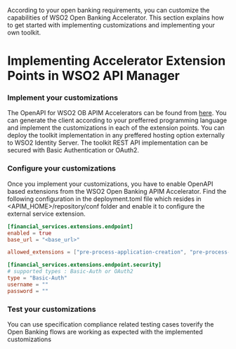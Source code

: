 According to your open banking requirements, you can customize the capabilities of WSO2 Open Banking Accelerator. This
section explains how to get started with implementing customizations and implementing your own toolkit.

# Implementing Accelerator Extension Points in WSO2 API Manager
### Implement your customizations

The OpenAPI for WSO2 OB APIM Accelerators can be found from [here](../references/accelerator-extensions-api.md). You can generate the client according to your prefferred programming
language and implement the customizations in each of the extension points.
You can deploy the toolkit implementation in any preffered hosting option externally to WSO2 Identity Server.
The toolkit REST API implementation can be secured with Basic Authentication or OAuth2.
### Configure your customizations

Once you implement your customizations, you have to enable OpenAPI based extensions from the WSO2 Open Banking APIM Accelerator.
Find the following configuration in the deployment.toml file which resides in <APIM_HOME>/repository/conf folder and enable it to configure the external service extension.

``` toml
[financial_services.extensions.endpoint]
enabled = true
base_url = "<base_url>"

allowed_extensions = ["pre-process-application-creation", "pre-process-application-update"]

[financial_services.extensions.endpoint.security]
# supported types : Basic-Auth or OAuth2
type = "Basic-Auth"
username = ""
password = ""
```

### Test your customizations

You can use specification compliance related testing cases toverify the Open Banking flows are working as expected with the implemented
customizations

